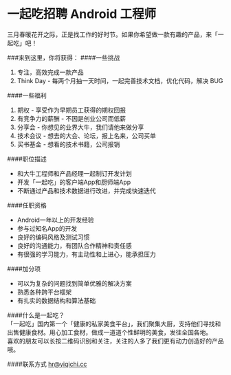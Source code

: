 一起吃招聘 Android 工程师
==========
三月春暖花开之际，正是找工作的好时节。如果你希望做一款有趣的产品，来「一起吃」吧！  

###来到这里，你将获得：
####一些挑战
1. 专注，高效完成一款产品  
2. Think Day - 每两个月抽一天时间，一起完善技术文档，优化代码，解决 BUG   

####一些福利
1. 期权 - 享受作为早期员工获得的期权回报
2. 有竞争力的薪酬 - 不因是创业公司而低薪
3. 分享会 - 你想见的业界大牛，我们请他来做分享
4. 技术会议 - 想去的大会、论坛，报上名来，公司买单
5. 买书基金 - 想看的技术书籍，公司报销

####职位描述
* 和大牛工程师和产品经理一起制订开发计划    
* 开发「一起吃」的客户端App和厨师端App
* 不断通过产品和技术数据进行改进，并完成快速迭代

####任职资格
* Android一年以上的开发经验
* 参与过知名App的开发
* 良好的编码风格及测试习惯
* 良好的沟通能力，有团队合作精神和责任感
* 有很强的学习能力，有主动性和上进心，能承担压力

####加分项
* 可以为复杂的问题找到简单优雅的解决方案
* 熟悉各种跨平台框架
* 有扎实的数据结构和算法基础

####什么是一起吃？  
「一起吃」国内第一个「健康的私家美食平台」，我们聚集大厨，支持他们寻找和出售健康食材。用心加工食材，做成一道道个性鲜明的美食，发往全国各地。   
喜欢的朋友可以长按二维码识别和关注，关注的人多了我们更有动力创造好的产品哦。  

####联系方式
[hr@yiqichi.cc](mailto:hr@yiqichi.cc)

